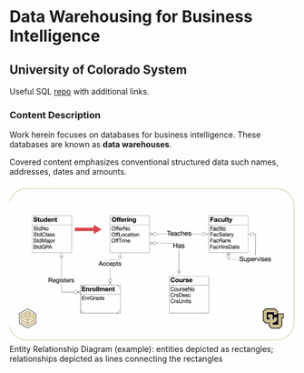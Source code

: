 # Data Warehousing for Business Intelligence
## University of Colorado System

Useful SQL [repo](https://github.com/jenniferp1/technicals) with additional links.

### Content Description

Work herein focuses on databases for business intelligence. These databases are known as **data warehouses**. 

Covered content emphasizes conventional structured data such names, addresses, dates and amounts.

![alt text](https://github.com/jenniferp1/data_warehousing_BI/blob/master/images/ERD.png)
Entity Relationship Diagram (example): entities depicted as rectangles; relationships depicted as lines connecting the rectangles




